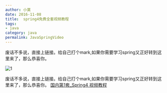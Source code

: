 ```yaml
---
author: 小莫
date: 2016-11-08
title:  spring4免费全套视频教程
tags: 
- java
category: java
permalink: JavaSpringVideo
---
```

废话不多说，直接上链接。给自己打个mark,如果你需要学习spring又正好转到这里来了，那么恭喜你。
<!-- more -->
![1](https://image.xiaomo.info/banner/java_banner.png)

废话不多说，直接上链接。给自己打个mark,如果你需要学习spring又正好转到这里来了，那么恭喜你。
[国内第1套_Spring4 视频教程](http://edu.csdn.net/course/detail/852/)